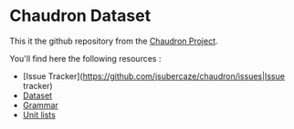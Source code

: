 # Chaudron Dataset

This it the github repository from the [Chaudron Project](http://w3id.org/chaudron/).

You'll find here the following resources :
* [Issue Tracker](https://github.com/jsubercaze/chaudron/issues|Issue tracker)
* [Dataset](https://github.com/jsubercaze/chaudron/tree/master/data)
* [Grammar](https://github.com/jsubercaze/chaudron/tree/master/units)
* [Unit lists](https://github.com/jsubercaze/chaudron/tree/master/units)


